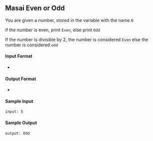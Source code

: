 ## **Masai Even or Odd**

You are given a number, stored in the variable with the name `N`

if the number is even, print `Even`, else print `Odd`

If the number is divisible by 2, the number is considered `Even` else the number is considered `odd`


#### **Input Format**

-

#### **Output Format**

- 

#### **Sample Input**
    input: 5
            
        

#### **Sample Output**
    output: Odd

